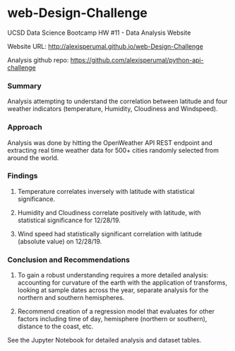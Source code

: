 # web-Design-Challenge
UCSD Data Science Bootcamp HW #11 - Data Analysis Website

Website URL: http://alexisperumal.github.io/web-Design-Challenge

Analysis github repo: https://github.com/alexisperumal/python-api-challenge

### Summary

Analysis attempting to understand the correlation between latitude and four weather indicators (temperature, Humidity, Cloudiness and Windspeed).  


### Approach

Analysis was done by hitting the OpenWeather API REST endpoint and extracting real time weather data for 500+ cities randomly selected from around the world.


### Findings

1.	Temperature correlates inversely with latitude with statistical significance.

2.	Humidity and Cloudiness correlate positively with latitude, with statistical significance for 12/28/19.

3.	Wind speed had statistically significant correlation with latitude (absolute value) on 12/28/19.

### Conclusion and Recommendations

1.	To gain a robust understanding requires a more detailed analysis: accounting for curvature of the earth with the application of transforms, looking at sample dates across the year, separate analysis for the northern and southern hemispheres.

2.	Recommend creation of a regression model that evaluates for other factors including time of day, hemisphere (northern or southern), distance to the coast, etc.

See the Jupyter Notebook for detailed analysis and dataset tables.

